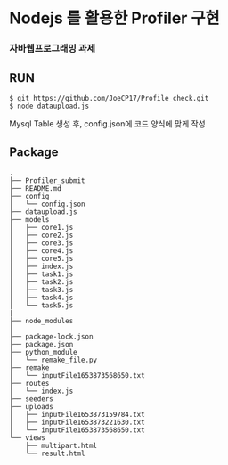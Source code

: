 # Nodejs 를 활용한 Profiler 구현

### 자바웹프로그래밍 과제

## RUN 
~~~~~~~~~~~~
$ git https://github.com/JoeCP17/Profile_check.git
$ node dataupload.js
~~~~~~~~~~~~
Mysql Table 생성 후, config.json에 코드 양식에 맞게 작성

## Package 
~~~~~~~~~~~~~~~~~~~
.
├── Profiler_submit
├── README.md
├── config
│   └── config.json
├── dataupload.js
├── models
│   ├── core1.js
│   ├── core2.js
│   ├── core3.js
│   ├── core4.js
│   ├── core5.js
│   ├── index.js
│   ├── task1.js
│   ├── task2.js
│   ├── task3.js
│   ├── task4.js
│   └── task5.js
|
├── node_modules
│
├── package-lock.json
├── package.json
├── python_module
│   └── remake_file.py
├── remake
│   └── inputFile1653873568650.txt
├── routes
│   └── index.js
├── seeders
├── uploads
│   ├── inputFile1653873159784.txt
│   ├── inputFile1653873221630.txt
│   └── inputFile1653873568650.txt
└── views
    ├── multipart.html
    └── result.html

~~~~~~~~~~~~~~~~~~~~~

